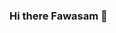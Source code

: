 ### Hi there Fawasam 👋

<!--
**fawasam/fawasam** is a ✨ _special_ ✨ repository because its `README.md` (this file) appears on your GitHub profile.

Here are some ideas to get you started:

- 🔭 I’m currently working on ###something cool
- 🌱 I’m currently learning all prerequisite
- 👯 I’m looking to collaborate on webdevelopment
- 🤔 I’m looking for help with collaboration and appointment
- 💬 Ask me about 
- 📫 How to reach me: fawasam32@gmail.com
- 😄 Pronouns: ...
- ⚡ Fun fact: ...
-->
